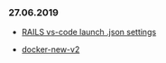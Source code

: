 ### 27.06.2019

* [RAILS vs-code launch .json settings](sample-settings-for-vscode/rails-vscode.md)

* [docker-new-v2](docs/dockerv2.md)
